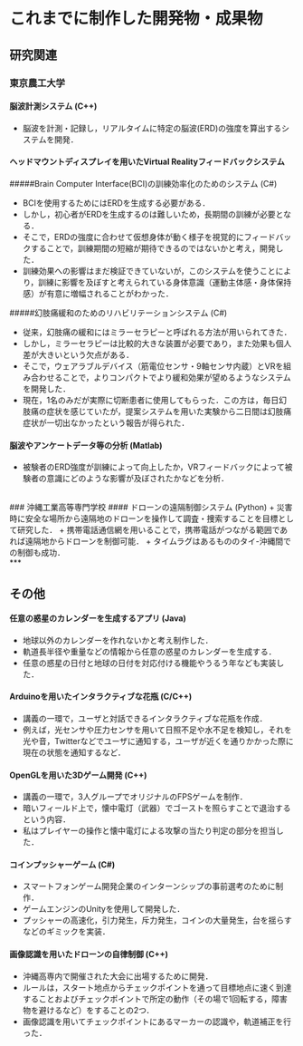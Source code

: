 # これまでに制作した開発物・成果物

## 研究関連

### 東京農工大学

#### 脳波計測システム (C++)
+ 脳波を計測・記録し，リアルタイムに特定の脳波(ERD)の強度を算出するシステムを開発．

#### ヘッドマウントディスプレイを用いたVirtual Realityフィードバックシステム
#####Brain Computer Interface(BCI)の訓練効率化のためのシステム (C#)
+ BCIを使用するためにはERDを生成する必要がある．
+ しかし，初心者がERDを生成するのは難しいため，長期間の訓練が必要となる．
+ そこで，ERDの強度に合わせて仮想身体が動く様子を視覚的にフィードバックすることで，訓練期間の短縮が期待できるのではないかと考え，開発した．
+ 訓練効果への影響はまだ検証できていないが，このシステムを使うことにより，訓練に影響を及ぼすと考えられている身体意識（運動主体感・身体保持感）が有意に増幅されることがわかった．

#####幻肢痛緩和のためのリハビリテーションシステム (C#)
+ 従来，幻肢痛の緩和にはミラーセラピーと呼ばれる方法が用いられてきた．
+ しかし，ミラーセラピーは比較的大きな装置が必要であり，また効果も個人差が大きいという欠点がある．
+ そこで，ウェアラブルデバイス（筋電位センサ・9軸センサ内蔵）とVRを組み合わせることで，よりコンパクトでより緩和効果が望めるようなシステムを開発した．
+ 現在，1名のみだが実際に切断患者に使用してもらった．この方は，毎日幻肢痛の症状を感じていたが，提案システムを用いた実験から二日間は幻肢痛症状が一切出なかったという報告が得られた．

#### 脳波やアンケートデータ等の分析 (Matlab)
+ 被験者のERD強度が訓練によって向上したか，VRフィードバックによって被験者の意識にどのような影響が及ぼされたかなどを分析．

</br>
### 沖縄工業高等専門学校
#### ドローンの遠隔制御システム (Python)
+ 災害時に安全な場所から遠隔地のドローンを操作して調査・捜索することを目標として研究した．
+ 携帯電話通信網を用いることで，携帯電話がつながる範囲であれば遠隔地からドローンを制御可能．
+ タイムラグはあるもののタイ-沖縄間での制御も成功．

</br>
***

## その他
#### 任意の惑星のカレンダーを生成するアプリ (Java)
+ 地球以外のカレンダーを作れないかと考え制作した．
+ 軌道長半径や重量などの情報から任意の惑星のカレンダーを生成する．
+ 任意の惑星の日付と地球の日付を対応付ける機能やうるう年なども実装した．

#### Arduinoを用いたインタラクティブな花瓶 (C/C++)
+ 講義の一環で，ユーザと対話できるインタラクティブな花瓶を作成．
+ 例えば，光センサや圧力センサを用いて日照不足や水不足を検知し，それを光や音，Twitterなどでユーザに通知する，ユーザが近くを通りかかった際に現在の状態を通知するなど．

#### OpenGLを用いた3Dゲーム開発 (C++)
+ 講義の一環で，3人グループでオリジナルのFPSゲームを制作．
+ 暗いフィールド上で，懐中電灯（武器）でゴーストを照らすことで退治するという内容．
+ 私はプレイヤーの操作と懐中電灯による攻撃の当たり判定の部分を担当した．

#### コインプッシャーゲーム (C#)
+ スマートフォンゲーム開発企業のインターンシップの事前選考のために制作．
+ ゲームエンジンのUnityを使用して開発した．
+ プッシャーの高速化，引力発生，斥力発生，コインの大量発生，台を揺らすなどのギミックを実装．

#### 画像認識を用いたドローンの自律制御 (C++)
+ 沖縄高専内で開催された大会に出場するために開発．
+ ルールは，スタート地点からチェックポイントを通って目標地点に速く到達することおよびチェックポイントで所定の動作（その場で1回転する，障害物を避けるなど）をすることの2つ．
+ 画像認識を用いてチェックポイントにあるマーカーの認識や，軌道補正を行った．